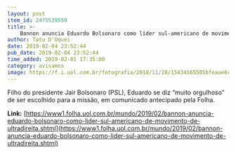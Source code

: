 ```yaml
---
layout: post
item_id: 2475539559
title: >-
    Bannon anuncia Eduardo Bolsonaro como líder sul-americano de movimento de direita populista
author: Tatu D'Oquei
date: 2019-02-04 23:52:44
pub_date: 2019-02-04 23:52:44
time_added: 2019-02-01 17:35:00
category: avisamos
image: https://f.i.uol.com.br/fotografia/2018/11/28/15434165505bfeaae6ca18c_1543416550_3x2_xl.jpg
---
```


Filho do presidente Jair Bolsonaro (PSL), Eduardo se diz “muito orgulhoso” de ser escolhido para a missão, em comunicado antecipado pela Folha.

**Link:** [https://www1.folha.uol.com.br/mundo/2019/02/bannon-anuncia-eduardo-bolsonaro-como-lider-sul-americano-de-movimento-de-ultradireita.shtml](https://www1.folha.uol.com.br/mundo/2019/02/bannon-anuncia-eduardo-bolsonaro-como-lider-sul-americano-de-movimento-de-ultradireita.shtml)


